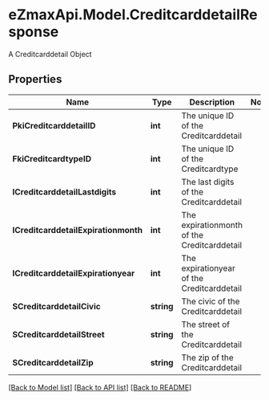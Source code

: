 # eZmaxApi.Model.CreditcarddetailResponse
A Creditcarddetail Object

## Properties

Name | Type | Description | Notes
------------ | ------------- | ------------- | -------------
**PkiCreditcarddetailID** | **int** | The unique ID of the Creditcarddetail | 
**FkiCreditcardtypeID** | **int** | The unique ID of the Creditcardtype | 
**ICreditcarddetailLastdigits** | **int** | The last digits of the Creditcarddetail | 
**ICreditcarddetailExpirationmonth** | **int** | The expirationmonth of the Creditcarddetail | 
**ICreditcarddetailExpirationyear** | **int** | The expirationyear of the Creditcarddetail | 
**SCreditcarddetailCivic** | **string** | The civic of the Creditcarddetail | 
**SCreditcarddetailStreet** | **string** | The street of the Creditcarddetail | 
**SCreditcarddetailZip** | **string** | The zip of the Creditcarddetail | 

[[Back to Model list]](../README.md#documentation-for-models) [[Back to API list]](../README.md#documentation-for-api-endpoints) [[Back to README]](../README.md)

